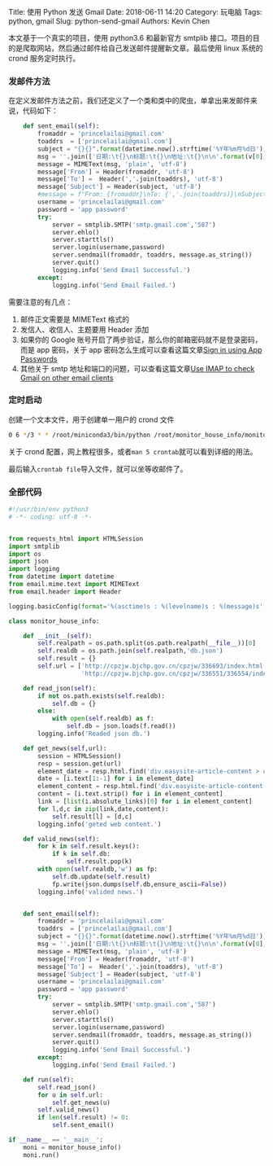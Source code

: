 Title: 使用 Python 发送 Gmail
Date: 2018-06-11 14:20
Category: 玩电脑
Tags: python, gmail
Slug: python-send-gmail
Authors: Kevin Chen

本文基于一个真实的项目，使用 python3.6 和最新官方 smtplib 接口。项目的目的是爬取网站，然后通过邮件给自己发送邮件提醒新文章。最后使用 linux 系统的 crond 服务定时执行。

### 发邮件方法

在定义发邮件方法之前，我们还定义了一个类和类中的爬虫，单拿出来发邮件来说，代码如下：

```python
    def sent_email(self):
        fromaddr = 'princelailai@gmail.com'
        toaddrs  = ['princelailai@gmail.com']
        subject = "{}{}".format(datetime.now().strftime('%Y年%m月%d日'),'共有产权房信息')
        msg = ''.join(['日期:\t{}\n标题:\t{}\n地址:\t{}\n\n'.format(v[0],v[1],k) for k,v in self.result.items()])
        message = MIMEText(msg, 'plain', 'utf-8')
        message['From'] = Header(fromaddr, 'utf-8')
        message['To'] =  Header(','.join(toaddrs), 'utf-8')
        message['Subject'] = Header(subject, 'utf-8')
        #message = f"From: {fromaddr}\nTo: {','.join(toaddrs)}\nSubject: {subject}\n\n{msg}"
        username = 'princelailai@gmail.com'
        password = 'app password'
        try:
            server = smtplib.SMTP('smtp.gmail.com','587')
            server.ehlo()
            server.starttls()
            server.login(username,password)
            server.sendmail(fromaddr, toaddrs, message.as_string())
            server.quit()
            logging.info('Send Email Successful.')
        except:
            logging.info('Send Email Failed.')
```

需要注意的有几点：

1.  邮件正文需要是 MIMEText 格式的
2.  发信人、收信人、主题要用 Header 添加
3.  如果你的 Google 账号开启了两步验证，那么你的邮箱密码就不是登录密码，而是 app 密码，关于 app 密码怎么生成可以查看这篇文章[Sign in using App Passwords](https://support.google.com/accounts/answer/185833#generate)
4.  其他关于 smtp 地址和端口的问题，可以查看这篇文章[Use IMAP to check Gmail on other email clients](https://support.google.com/mail/answer/7126229?visit_id=1-636642850165284125-2014875658&hl=en&rd=1)

### 定时启动

创建一个文本文件，用于创建单一用户的 crond 文件

```bash
0 6 */3 * * /root/miniconda3/bin/python /root/monitor_house_info/monitor_house_info.py
```

关于 crond 配置，网上教程很多，或者`man 5 crontab`就可以看到详细的用法。

最后输入`crontab file`导入文件，就可以坐等收邮件了。

### 全部代码

```python
#!/usr/bin/env python3
# -*- coding: utf-8 -*-


from requests_html import HTMLSession
import smtplib
import os
import json
import logging
from datetime import datetime
from email.mime.text import MIMEText
from email.header import Header

logging.basicConfig(format='%(asctime)s : %(levelname)s : %(message)s', level=logging.INFO)

class monitor_house_info:

    def __init__(self):
        self.realpath = os.path.split(os.path.realpath(__file__))[0]
        self.realdb = os.path.join(self.realpath,'db.json')
        self.result = {}
        self.url = ['http://cpzjw.bjchp.gov.cn/cpzjw/336693/index.html',
                    'http://cpzjw.bjchp.gov.cn/cpzjw/336551/336554/index.html']

    def read_json(self):
        if not os.path.exists(self.realdb):
            self.db = {}
        else:
            with open(self.realdb) as f:
                self.db = json.loads(f.read())
        logging.info('Readed json db.')

    def get_news(self,url):
        session = HTMLSession()
        resp = session.get(url)
        element_date = resp.html.find('div.easysite-article-content > ul > li > span.date04')
        date = [i.text[1:-1] for i in element_date]
        element_content = resp.html.find('div.easysite-article-content > ul > li > span.title04')
        content = [i.text.strip() for i in element_content]
        link = [list(i.absolute_links)[0] for i in element_content]
        for l,d,c in zip(link,date,content):
            self.result[l] = [d,c]
        logging.info('geted web content.')

    def valid_news(self):
        for k in self.result.keys():
            if k in self.db:
                self.result.pop(k)
        with open(self.realdb,'w') as fp:
            self.db.update(self.result)
            fp.write(json.dumps(self.db,ensure_ascii=False))
        logging.info('valided news.')


    def sent_email(self):
        fromaddr = 'princelailai@gmail.com'
        toaddrs  = ['princelailai@gmail.com']
        subject = "{}{}".format(datetime.now().strftime('%Y年%m月%d日'),'共有产权房信息')
        msg = ''.join(['日期:\t{}\n标题:\t{}\n地址:\t{}\n\n'.format(v[0],v[1],k) for k,v in self.result.items()])
        message = MIMEText(msg, 'plain', 'utf-8')
        message['From'] = Header(fromaddr, 'utf-8')
        message['To'] =  Header(','.join(toaddrs), 'utf-8')
        message['Subject'] = Header(subject, 'utf-8')
        username = 'princelailai@gmail.com'
        password = 'app password'
        try:
            server = smtplib.SMTP('smtp.gmail.com','587')
            server.ehlo()
            server.starttls()
            server.login(username,password)
            server.sendmail(fromaddr, toaddrs, message.as_string())
            server.quit()
            logging.info('Send Email Successful.')
        except:
            logging.info('Send Email Failed.')

    def run(self):
        self.read_json()
        for u in self.url:
            self.get_news(u)
        self.valid_news()
        if len(self.result) != 0:
            self.sent_email()

if __name__ == '__main__':
    moni = monitor_house_info()
    moni.run()
```
